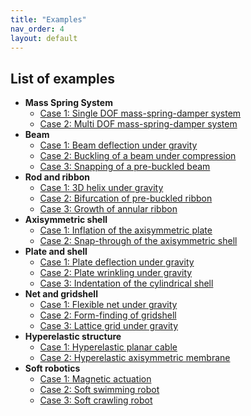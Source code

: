 ```yaml
---
title: "Examples"
nav_order: 4
layout: default
---
```



## List of examples

  - **Mass Spring System**
    - [Case 1: Single DOF mass-spring-damper system](examples/s_DOF.html)
    - [Case 2: Multi DOF mass-spring-damper system](examples/m_DOF.html)
  - **Beam**
    - [Case 1: Beam deflection under gravity](examples/2d_curve_case_1.html)
    - [Case 2: Buckling of a beam under compression](examples/2d_curve_case_2.html)
    - [Case 3: Snapping of a pre-buckled beam](examples/2d_curve_case_3.html)
  - **Rod and ribbon**
    - [Case 1: 3D helix under gravity](examples/3d_curve_case_1.html)
    - [Case 2: Bifurcation of pre-buckled ribbon](examples/3d_curve_case_2.html)
    - [Case 3: Growth of annular ribbon](examples/3d_curve_case_3.html)
  - **Axisymmetric shell**
    - [Case 1: Inflation of the axisymmetric plate](examples/2d_surface_case_1.html)
    - [Case 2: Snap-through of the axisymmetric shell](examples/2d_surface_case_2.html)
  - **Plate and shell**
    - [Case 1: Plate deflection under gravity](examples/3d_surface_case_1.html)
    - [Case 2: Plate wrinkling under gravity](examples/3d_surface_case_2.html)
    - [Case 3: Indentation of the cylindrical shell](examples/3d_surface_case_3.html)
  - **Net and gridshell**
    - [Case 1: Flexible net under gravity](examples/rod_network_case_1.html)
    - [Case 2: Form-finding of gridshell](examples/rod_network_case_2.html)
    - [Case 3: Lattice grid under gravity](examples/rod_network_case_3.html)
  - **Hyperelastic structure**
    - [Case 1: Hyperelastic planar cable](examples/hyper_elastic_case_1.html)
    - [Case 2: Hyperelastic axisymmetric membrane](examples/hyper_elastic_case_2.html)
  - **Soft robotics**
    - [Case 1: Magnetic actuation](examples/soft_robot_case_1.html)
    - [Case 2: Soft swimming robot](examples/soft_robot_case_2.html)
    - [Case 3: Soft crawling robot](examples/soft_robot_case_3.html)
